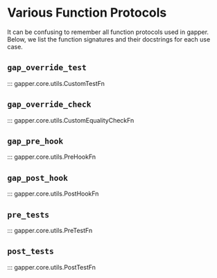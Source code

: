 # Various Function Protocols

It can be confusing to remember all function protocols used in gapper. Below, we list the function signatures and their docstrings for each use case.

## `gap_override_test`

::: gapper.core.utils.CustomTestFn


## `gap_override_check`
::: gapper.core.utils.CustomEqualityCheckFn

## `gap_pre_hook`
::: gapper.core.utils.PreHookFn

## `gap_post_hook`
::: gapper.core.utils.PostHookFn

## `pre_tests`
::: gapper.core.utils.PreTestFn

## `post_tests`
::: gapper.core.utils.PostTestFn